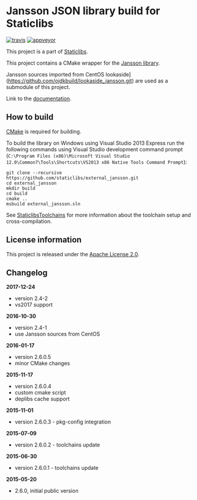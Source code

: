 Jansson JSON library build for Staticlibs
=========================================

[![travis](https://travis-ci.org/staticlibs/external_jansson.svg?branch=master)](https://travis-ci.org/staticlibs/external_jansson)
[![appveyor](https://ci.appveyor.com/api/projects/status/github/staticlibs/external_jansson?svg=true)](https://ci.appveyor.com/project/staticlibs/external-jansson)

This project is a part of [Staticlibs](http://staticlibs.net/).

This project contains a CMake wrapper for the [Jansson library](http://www.digip.org/jansson/). 

Jansson sources imported from CentOS lookaside](https://github.com/ojdkbuild/lookaside_jansson.git)
are used as a submodule of this project.

Link to the [documentation](https://jansson.readthedocs.org/en/2.6/).

How to build
------------

[CMake](http://cmake.org/) is required for building.

To build the library on Windows using Visual Studio 2013 Express run the following commands using
Visual Studio development command prompt 
(`C:\Program Files (x86)\Microsoft Visual Studio 12.0\Common7\Tools\Shortcuts\VS2013 x86 Native Tools Command Prompt`):

    git clone --recursive https://github.com/staticlibs/external_jansson.git
    cd external_jansson
    mkdir build
    cd build
    cmake ..
    msbuild external_jansson.sln

See [StaticlibsToolchains](https://github.com/staticlibs/wiki/wiki/StaticlibsToolchains) for 
more information about the toolchain setup and cross-compilation.

License information
-------------------

This project is released under the [Apache License 2.0](http://www.apache.org/licenses/LICENSE-2.0).

Changelog
---------

**2017-12-24**
 * version 2.4-2
 * vs2017 support

**2016-10-30**

 * version 2.4-1
 * use Jansson sources from CentOS

**2016-01-17**

 * version 2.6.0.5
 * minor CMake changes

**2015-11-17**

 * version 2.6.0.4
 * custom cmake script
 * deplibs cache support

**2015-11-01**

 * version 2.6.0.3 - pkg-config integration

**2015-07-09**

 * version 2.6.0.2 - toolchains update

**2015-06-30**

 * version 2.6.0.1 - toolchains update

**2015-05-20**

 * 2.6.0, initial public version
